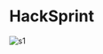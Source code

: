 # HackSprint
![s1](https://github.com/user-attachments/assets/e4891494-048f-4956-9160-a63991a6fd7c)
